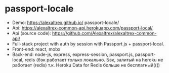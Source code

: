# passport-locale
* Demo: https://alexaltrex.github.io/ passport-locale/
* Api: https://alexaltrex-common-api.herokuapp.com/passport-local/
* Api (source code): https://github.com/Alexaltrex/alexaltrex-common-api/
* Full-stack project with auth by session with Passport.js + passport-local.
* Front-end: react, mobx
* Back-end: node-js, express, express-session, passport.js, passport-local, redis (бэк работает только локально. Бэк, залитый на heroku не работает (redis) т.к. Heroku Data for Redis больше не бесплатный((()
